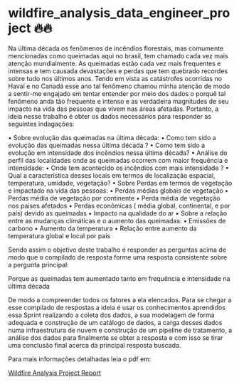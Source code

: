 # wildfire_analysis_data_engineer_project 🔥🔥

Na última década os fenômenos de incêndios florestais, mas comumente mencionadas como queimadas aqui no brasil, tem chamado cada vez mais atenção mundialmente. As queimadas estão cada vez mais frequentes e intensas e tem causada devastações e perdas que tem  quebrado recordes sobre tudo nos últimos anos. Tendo em vista as catástrofes ocorridas no Havaí e  no Canadá esse ano tal fenômeno chamou minha atenção de modo a sentir-me engajado em tentar entender por meio dos dados o porquê tal fenômeno anda  tão frequente e intenso e as verdadeira magnitudes de seu impacto na vida das pessoas que vivem nas áreas afetadas. Portanto, a ideia nesse trabalho é obter os dados necessários para responder as seguintes indagações:

•	 Sobre evolução das queimadas na última década:
•	 Como tem sido a evolução das queimadas nessa última década ?
•	 Como tem sido a evolução em intensidade dos incêndios nessa última década?
•	 Análise do perfil das localidades onde as queimadas ocorrem com maior frequência e intensidade:
•	 Onde tem acontecido os incêndios com mais intensidade ?
•	 Qual a característica desses locais em termos de localização espacial, temperatura, umidade, vegetação?
•	 Sobre Perdas em termos de vegetação e  impactado na vida das pessoas:
•	  Perdas médias globais de vegetação
•	  Perdas média de vegetação por continente
•	  Perda média  de vegetação nos países afetados
•	 Perdas econômicas ( média global, continental, e por país) devido as queimadas
•	 Impacto na qualidade do ar
•	  Sobre a relação entre as mudanças climáticas e o aumento das queimadas:
•	 Emissões de carbono
•	 Aumento da temperatura
•	 Relação entre aumento da temperatura global e local por país

  
  Sendo assim o objetivo deste trabalho é responder as perguntas acima de  modo que o compilado de resposta forme uma resposta consistente sobre a pergunta principal:

  Porque as queimadas tem aumentado tanto em frequência e intensidade na última década 

  De modo a compreender todos os fatores a ela elencados. Para se chegar a esse compilado de respostas a ideia é usar os conhecimentos  aprendidos essa Sprint realizando a coleta dos dados, a sua modelagem de forma adequada  e construção de um catálogo de dados, a carga desses dados numa infraestrutura de nuvem e construção de um pipeline de tratamento,  a análise dos dados para finalmente se obter a resposta e com isso se tirar uma conclusão final acerca da principal resposta buscada.


Para mais informações detalhadas leia o pdf em:


[Wildfire Analysis Project Report](https://github.com/lucasvittal2/wildfire_analysis_data_engineer_project/blob/main/relatorio_mvp_sprintIII.pdf)
